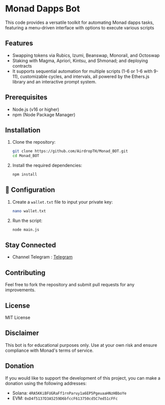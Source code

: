 # Monad Dapps Bot

This code provides a versatile toolkit for automating Monad dapps tasks, featuring a menu-driven interface with options to execute various scripts

## Features

- Swapping tokens via Rubics, Izumi, Beanswap, Monorail, and Octoswap
- Staking with Magma, Apriori, Kintsu, and Shmonad; and deploying contracts
- It supports sequential automation for multiple scripts (1-6 or 1-6 with 9-11), customizable cycles, and intervals, all powered by the Ethers.js library and an interactive prompt system.

## Prerequisites

- Node.js (v16 or higher)
- npm (Node Package Manager)


## Installation

1. Clone the repository:
    ```sh
    git clone https://github.com/AirdropTH/Monad_BOT.git
    cd Monad_BOT
    ```

2. Install the required dependencies:
    ```sh
    npm install
    ```

## 📝 Configuration

1. Create a `wallet.txt` file to input your private key:
    ```sh
    nano wallet.txt
    ```
2. Run the script:
    ```sh
    node main.js
    ```

## Stay Connected

- Channel Telegram : [Telegram](https://t.me/AirdropToolkitHub)

## Contributing

Feel free to fork the repository and submit pull requests for any improvements.

## License

MIT License

## Disclaimer

This bot is for educational purposes only. Use at your own risk and ensure compliance with Monad's terms of service.

## Donation

If you would like to support the development of this project, you can make a donation using the following addresses:

- Solana: `4RA5KKiBFUGRaFf1rnParuy1a6EP5PgeuaaHNzHBboYe`
- EVM: `0xD4f5137D3A5259D6bfccF613750cd5C7ed51cFFc`